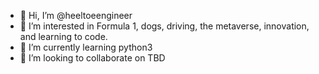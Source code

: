 - 👋 Hi, I’m @heeltoeengineer
- 👀 I’m interested in Formula 1, dogs, driving, the metaverse, innovation, and learning to code.
- 🌱 I’m currently learning python3
- 💞️ I’m looking to collaborate on TBD

<!---
heeltoeengineer/heeltoeengineer is a ✨ special ✨ repository because its `README.md` (this file) appears on your GitHub profile.
You can click the Preview link to take a look at your changes.
--->
